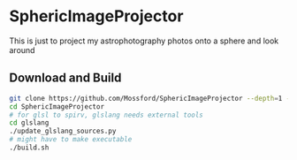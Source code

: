 # SphericImageProjector

This is just to project my astrophotography photos onto a sphere and look around

## Download and Build

```sh
git clone https://github.com/Mossford/SphericImageProjector --depth=1 --recurse-submodules
cd SphericImageProjector
# for glsl to spirv, glslang needs external tools
cd glslang
./update_glslang_sources.py
# might have to make executable
./build.sh
```
